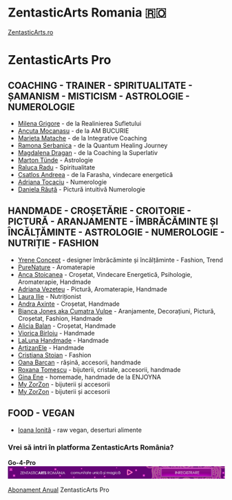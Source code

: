 # ZentasticArts Romania 🇷🇴

[ZentasticArts.ro](https://zentasticarts.ro)


# ZentasticArts Pro
## COACHING - TRAINER - SPIRITUALITATE - ȘAMANISM - MISTICISM - ASTROLOGIE - NUMEROLOGIE
* [Milena Grigore](https://zentasticarts.ro/profilul-meu/?uid=milena.grigore) - de la Realinierea Sufletului
* [Ancuta Mocanasu](https://zentasticarts.ro/profilul-meu/?uid=AM%20Bucurie) - de la AM BUCURIE
* [Marieta Matache](https://zentasticarts.ro/profilul-meu/?uid=Marieta%20Matache) - de la Integrative Coaching
* [Ramona Serbanica](https://zentasticarts.ro/profilul-meu/?uid=Ramona%20Serbanica) - de la Quantum Healing Journey
* [Magdalena Dragan](https://zentasticarts.ro/profilul-meu/?uid=ZAHRA) - de la Coaching la Superlativ 
* [Marton Tünde](https://zentasticarts.ro/astrologi/astrolog-marton-tunde/) - Astrologie
* [Raluca Radu](https://zentasticarts.ro/profilul-meu/?uid=Raluca%20Radu) - Spiritualitate
* [Csatlos Andreea](https://zentasticarts.ro/profilul-meu/?uid=Csatlos%20Andreea) - de la Farasha, vindecare energetică 
* [Adriana Tocaciu](https://zentasticarts.ro/profilul-meu/?uid=Adriana%20Tocaciu) - Numerologie
* [Daniela Răuță](https://zentasticarts.ro/profilul-meu/?uid=Daniela%20Rauta) - Pictură intuitivă Numerologie



## HANDMADE - CROȘETĂRIE - CROITORIE - PICTURĂ - ARANJAMENTE - ÎMBRĂCĂMINTE ȘI ÎNCĂLȚĂMINTE - ASTROLOGIE - NUMEROLOGIE - NUTRIȚIE - FASHION
* [Yrene Concept](https://zentasticarts.ro/profilul-meu/?uid=Yrene%20Concept) - designer îmbrăcăminte și încălțăminte - Fashion, Trend
* [PureNature](https://zentasticarts.ro/profilul-meu/?uid=PureNature) - Aromaterapie
* [Anca Stoicanea](https://zentasticarts.ro/profilul-meu/?uid=Anca%20Stoicanea) - Croșetat, Vindecare Energetică, Psihologie, Aromaterapie, Handmade 
* [Adriana Vezeteu](https://zentasticarts.ro/profilul-meu/?uid=Adriana%20Vezeteu) - Pictură, Aromaterapie, Handmade
* [Laura Ilie](https://zentasticarts.ro/profilul-meu/?uid=Radacini%20cu%20Laura%20Ilie) - Nutriționist
* [Andra Axinte](https://zentasticarts.ro/profilul-meu/?uid=andra.axinte) - Croșetat, Handmade
* [Bianca Jones aka Cumatra Vulpe](https://zentasticarts.ro/profilul-meu/?uid=bianca.jones) - Aranjamente, Decorațiuni, Pictură, Croșetat, Fashion, Handmade
* [Alicia Balan](https://zentasticarts.ro/profilul-meu/?uid=Alicia%20Balan) - Croșetat, Handmade
* [Viorica Birloiu](https://zentasticarts.ro/profilul-meu/?uid=VioricaBirloiu) - Handmade
* [LaLuna Handmade](https://zentasticarts.ro/profilul-meu/?uid=LaLuna%20Handmade) - Handmade
* [ArtizanEle](https://zentasticarts.ro/profilul-meu/?uid=ArtizanEle) - Handmade
* [Cristiana Stoian](https://zentasticarts.ro/profilul-meu/?uid=Cristiana%20Stoian) - Fashion
* [Oana Barcan](https://zentasticarts.ro/profilul-meu/?uid=Oana%20Barcan) - rășină, accesorii, handmade
* [Roxana Tomescu](https://zentasticarts.ro/profilul-meu/?uid=Roxana%20Tomescu) - bijuterii, cristale, accesorii, handmade
* [Gina Ene](https://zentasticarts.ro/profilul-meu/?uid=Gina%20Ene) - homemade, handmade de la ENJOYNA
* [My ZorZon](https://zentasticarts.ro/profilul-meu/?uid=My%20ZorZon) - bijuterii și accesorii
* [My ZorZon](https://zentasticarts.ro/profilul-meu/?uid=My%20ZorZon) - bijuterii și accesorii


## FOOD - VEGAN
* [Ioana Ionită](https://zentasticarts.ro/profilul-meu/?uid=Ioana%20Ionita) - raw vegan, deserturi alimente

### Vrei să intri în platforma ZentasticArts România? 
**Go-4-Pro**
![Go4Pro](https://raw.githubusercontent.com/Dascent/zaro/main/zrb/zar-1700.gif)

[Abonament Anual](https://zentasticarts.ro/plan-membri-zentasticarts/) ZentasticArts Pro
